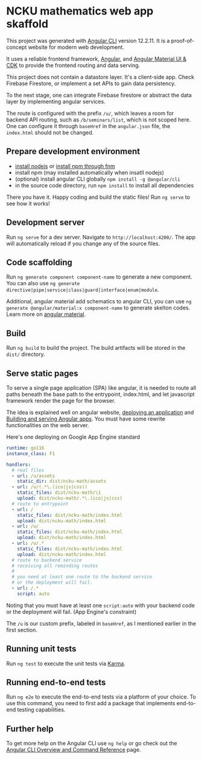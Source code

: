 # NCKU mathematics web app skaffold

This project was generated with [Angular CLI](https://github.com/angular/angular-cli) version 12.2.11.
It is a proof-of-concept website for modern web development.

It uses a reliable frontend framework, [Angular](https://angular.io/), and [Angular Material UI & CDK](https://material.angular.io/) to provide the frontend routing and data serving.

This project does not contain a datastore layer. It's a client-side app. Check Firebase Firestore, or implement a set APIs to gain data persistency.

To the next stage, one can integrate Firebase firestore or abstract the data layer by implementing angular services.

The route is configured with the prefix `/u/`, which leaves a room for backend API routing, such as `/b/seminars/list`, which is not scoped here. One can configure it through `baseHref` in the `angular.json` file, the `index.html` should not be changed.

## Prepare development environment

- [install nodejs](https://nodejs.org/en/download/) or [install npm through fnm](https://github.com/Schniz/fnm)
- install npm (may installed automatically when insatll nodejs)
- (optional) install angular CLI globally `npm install -g @angular/cli`
- in the source code directory, run `npm install` to install all dependencies

There you have it. Happy coding and build the static files!
Run `ng serve` to see how it works!

## Development server

Run `ng serve` for a dev server. Navigate to `http://localhost:4200/`. The app will automatically reload if you change any of the source files.

## Code scaffolding

Run `ng generate component component-name` to generate a new component. You can also use `ng generate directive|pipe|service|class|guard|interface|enum|module`.

Additional, angular material add schematics to angular CLI, you can use `ng generate @angular/material:x component-name` to generate skelton codes. Learn more on [angular material](https://material.angular.io/guide/schematics).

## Build

Run `ng build` to build the project. The build artifacts will be stored in the `dist/` directory.

## Serve static pages

To serve a single page application (SPA) like angular, it is needed to route all paths beneath the base path to the entrypoint, index.html, and let javascript framework render the page for the browser.

The idea is explained well on angular website, [deploying an application](https://angular.io/start/start-deployment) and [Building and serving Angular apps](https://angular.io/guide/build). You must have some rewrite functionalities on the web server.

Here's one deploying on Google App Engine standard

```yaml
runtime: go116
instance_class: F1

handlers:
  # real files
  - url: /u/assets
    static_dir: dist/ncku-math/assets
  - url: /u/(.*\.(ico|js|css))
    static_files: dist/ncku-math/\1
    upload: dist/ncku-math/.*\.(ico|js|css)
  # route to entrypoint
  - url: /
    static_files: dist/ncku-math/index.html
    upload: dist/ncku-math/index.html
  - url: /u/
    static_files: dist/ncku-math/index.html
    upload: dist/ncku-math/index.html
  - url: /u/.*
    static_files: dist/ncku-math/index.html
    upload: dist/ncku-math/index.html
  # route to backend service
  # receiving all reminding routes
  #
  # you need at least one route to the backend service
  # or the deployment will fail.
  - url: /.*
    script: auto
```

Noting that you must have at least one `script:auto` with your backend code or the deployment will fail. (App Engine's constraint)

The `/u` is our custom prefix, labeled in `baseHref`, as I mentioned earlier in the first section.

## Running unit tests

Run `ng test` to execute the unit tests via [Karma](https://karma-runner.github.io).

## Running end-to-end tests

Run `ng e2e` to execute the end-to-end tests via a platform of your choice. To use this command, you need to first add a package that implements end-to-end testing capabilities.

## Further help

To get more help on the Angular CLI use `ng help` or go check out the [Angular CLI Overview and Command Reference](https://angular.io/cli) page.
